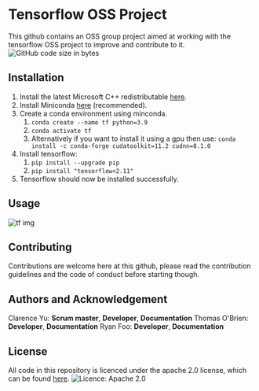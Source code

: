 # Tensorflow OSS Project
This github contains an OSS group project aimed at working with the tensorflow OSS project to improve and contribute to it.
![GitHub code size in bytes](https://img.shields.io/github/languages/code-size/ClarenceYu12/Open_Source_Project)

## Installation
1. Install the latest Microsoft C++ redistributable [here](https://learn.microsoft.com/en-US/cpp/windows/latest-supported-vc-redist?view=msvc-170#visual-studio-2015-2017-2019-and-2022).
2. Install Miniconda [here](https://docs.anaconda.com/free/miniconda/) (recommended).
3.  Create a conda environment using minconda.
    1. `conda create --name tf python=3.9`
    2. `conda activate tf`
    3. Alternatively if you want to install it using a gpu then use: `conda install -c conda-forge cudatoolkit=11.2 cudnn=8.1.0`
4. Install tensorflow:
    1. `pip install --upgrade pip`
    2. `pip install "tensorflow<2.11"`
5. Tensorflow should now be installed successfully.
  
## Usage
  ![tf img](https://imgur.com/VqY1LFQ.png)
  
  
## Contributing
Contributions are welcome here at this github, please read the contribution guidelines and the code of conduct 
before starting though.

## Authors and Acknowledgement
Clarence Yu: **Scrum master**, **Developer**, **Documentation**
Thomas O'Brien: **Developer**, **Documentation**
Ryan Foo: **Developer**, **Documentation**


## License
All code in this repository is licenced under the apache 2.0 license, which can be found [here](https://choosealicense.com/licenses/apache-2.0/). ![Licence: Apache 2.0](https://img.shields.io/pypi/l/giteo)
